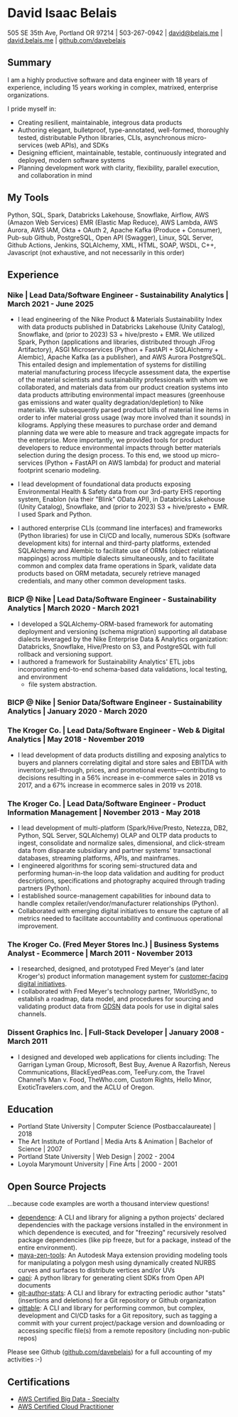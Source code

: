 # David Isaac Belais

505 SE 35th Ave, Portland OR 97214  |  503-267-0942  |
[david@belais.me](mailto:david@belais.me) |
[david.belais.me](https://david.belais.me) |
[github.com/davebelais](https://github.com/davebelais)

## Summary

I am a highly productive software and data engineer with 18 years of
experience, including 15 years working in complex, matrixed, enterprise
organizations.

I pride myself in:

-   Creating resilient, maintainable, integrous data products
-   Authoring elegant, bulletproof, type-annotated, well-formed, thoroughly
    tested, distributable Python libraries, CLIs, asynchronous micro-services
    (web APIs), and SDKs
-   Designing efficient, maintainable, testable, continuously integrated
    and deployed, modern software systems
-   Planning development work with clarity, flexibility, parallel execution,
    and collaboration in mind

## My Tools

Python, SQL, Spark, Databricks Lakehouse, Snowflake, Airflow, AWS
(Amazon Web Services) EMR (Elastic Map Reduce), AWS Lambda, AWS Aurora,
AWS IAM, Okta + OAuth 2, Apache Kafka (Produce + Consumer), Pub-sub Github,
PostgreSQL, Open API (Swagger), Linux, SQL Server, Github Actions, Jenkins,
SQLAlchemy, XML, HTML, SOAP, WSDL, C++, Javascript (not exhaustive, and not
necessarily in this order)

## Experience

### Nike | Lead Data/Software Engineer - Sustainability Analytics | March 2021 - June 2025

-   I lead engineering of the Nike Product & Materials Sustainability Index
    with data products published in Databricks Lakehouse (Unity Catalog),
    Snowflake, and (prior to 2023) S3 + hive/presto + EMR. We utilized Spark,
    Python (applications and libraries, distributed through JFrog Artifactory),
    ASGI Microservices (Python + FastAPI + SQLAlchemy +
    Alembic), Apache Kafka (as a publisher), and AWS Aurora PostgreSQL.
    This entailed design and implementation of systems for distilling
    material manufacturing process lifecycle assessment data,
    the expertise of the material scientists and sustainability professionals
    with whom we collaborated, and materials data from our product creation
    systems into data products attributing environmental impact
    measures (greenhouse gas emissions and water quality
    degradation/depletion) to Nike materials. We subsequently parsed
    product bills of material line items in order to infer material gross usage
    (way more involved than it sounds) in kilograms. Applying these measures
    to purchase order and demand planning data we were able to measure and
    track aggregate impacts for the enterprise. More importantly, we provided
    tools for product developers to reduce environmental impacts through
    better materials selection during the design process. To this end, we
    stood up micro-services (Python + FastAPI on AWS lambda) for product and
    material footprint scenario modeling.

-   I lead development of foundational data products exposing
    Environmental Health & Safety data from our 3rd-party EHS reporting system,
    Enablon (via their "Blink" OData API), in Databricks Lakehouse (Unity
    Catalog), Snowflake, and (prior to 2023) S3 + hive/presto + EMR. I used
    Spark and Python.

-   I authored enterprise CLIs (command line interfaces) and frameworks (Python
    libraries) for use in CI/CD and locally, numerous SDKs (software
    development kits) for internal and third-party platforms, extended
    SQLAlchemy and Alembic to facilitate use of ORMs
    (object relational mappings) across multiple dialects simultaneously, and
    to facilitate common and complex data frame operations in Spark, validate
    data products based on ORM metadata, securely retrieve managed credentials,
    and many other common development tasks.

### BICP @ Nike | Lead Data/Software Engineer - Sustainability Analytics | March 2020 - March 2021

-   I developed a SQLAlchemy-ORM-based framework for automating deployment and
    versioning (schema migration) supporting all database dialects leveraged
    by the Nike Enterprise Data & Analytics organization: Databricks,
    Snowflake, Hive/Presto on S3, and PostgreSQL with full rollback
    and versioning support.
-   I authored a framework for Sustainability Analytics' ETL jobs incorporating
    end-to-end schema-based data validations, local testing, and environment
    + file system abstraction.

### BICP @ Nike | Senior Data/Software Engineer - Sustainability Analytics | January 2020 - March 2020

### The Kroger Co. | Lead Data/Software Engineer - Web & Digital Analytics | May 2018 - November 2019

-   I lead development of data products distilling and exposing analytics to
    buyers and planners correlating digital and store sales and EBITDA with
    inventory,sell-through, prices, and promotional events&#8212;contributing
    to decisions resulting in a 56% increase in e-commerce sales in 2018 vs
    2017, and a 67% increase in ecommerce sales in 2019 vs 2018.

<!--
Note: the header above conveys a genericized role name based on current
industry usage, for clarity. My official title was "Senior Manager, Web &
Digital Analytics".
-->

### The Kroger Co. | Lead Data/Software Engineer - Product Information Management | November 2013 - May 2018

-   I lead development of multi-platform (Spark/Hive/Presto, Netezza, DB2,
    Python, SQL Server, SQLAlchemy)
    OLAP and OLTP data products to ingest, consolidate and normalize sales,
    dimensional, and click-stream data from disparate subsidiary and partner
    systems' transactional databases, streaming platforms, APIs, and
    mainframes.
-   I engineered algorithms for scoring semi-structured data and performing
    human-in-the loop data validation and auditing for product descriptions,
    specifications and photography acquired through trading partners (Python).
-   I established source-management capabilities for inbound data to handle
    complex retailer/vendor/manufacturer relationships (Python).
-   Collaborated with emerging digital initiatives to ensure the capture of all
    metrics needed to facilitate accountability and continuous operational
    improvement.

<!--
Note: the header above conveys a genericized role name based on current
industry usage, for clarity. My official title was "Manager, Web & Digital
Content".
-->

### The Kroger Co. (Fred Meyer Stores Inc.) | Business Systems Analyst - Ecommerce | March 2011 - November 2013

-   I researched, designed, and prototyped Fred Meyer's (and later Kroger's)
    product information management system for [customer-facing digital
    initiatives](https://fredmeyer.com).
-   I collaborated with Fred Meyer's technology partner, 1WorldSync, to
    establish a roadmap, data model, and procedures for sourcing and validating
    product data from [GDSN](https://www.gs1.org/services/gdsn) data pools for
    use in digital sales channels.

### Dissent Graphics Inc. | Full-Stack Developer | January 2008 - March 2011

-   I designed and developed web applications for clients including:
    The Garrigan Lyman Group, Microsoft, Best Buy, Avenue A Razorfish,
    Nereus Communications, BlackEyedPeas.com, TeeFury.com, the Travel Channel’s
    Man v. Food, TheWho.com, Custom Rights, Hello Minor, ExoticTravelers.com,
    and the ACLU of Oregon.

## Education

- Portland State University | Computer Science (Postbaccalaureate) | 2018
- The Art Institute of Portland | Media Arts & Animation | Bachelor of
  Science | 2007
- Portland State University | Web Design | 2002 - 2004
- Loyola Marymount University | Fine Arts | 2000 - 2001

## Open Source Projects

...because code examples are worth a thousand interview questions!

-   [dependence](https://dependence.enorganic.org/):
    A CLI and library for aligning a python projects' declared dependencies with the package versions installed in the environment in which dependence is executed, and for "freezing" recursively resolved package dependencies (like pip freeze, but for a package, instead of the entire environment).
-   [maya-zen-tools](https://maya-zen-tools.enorganic.org/):
    An Autodesk Maya extension providing modeling tools for
    manipulating a polygon mesh using dynamically created NURBS curves and
    surfaces to distribute vertices and/or UVs
-   [oapi](https://oapi.enorganic.org/): A python library for generating client
    SDKs from Open API documents
-   [git-author-stats](https://github.com/enorganic/git-author-stats#git-author-stats):
    A CLI and library for extracting periodic author "stats" (insertions and
    deletions) for a Git repository or Github organization
-   [gittable](https://gittable.enorganic.org/): A CLI and library for
    performing common, but complex, development and CI/CD tasks for a Git
    repository, such as tagging a commit with your current project/package
    version and downloading or accessing specific file(s) from a remote
    repository (including non-public repos)

Please see Github ([github.com/davebelais](https://github.com/davebelais)) for
a full accounting of my activities :-)

## Certifications

- [AWS Certified Big Data - Specialty](https://www.youracclaim.com/badges/c9885f75-2b4e-42ea-b499-0f99eee3b7e9/public_url)
- [AWS Certified Cloud Practitioner](https://www.youracclaim.com/badges/68b84f25-96ee-4796-ac16-4c625ef4aadd/public_url)
